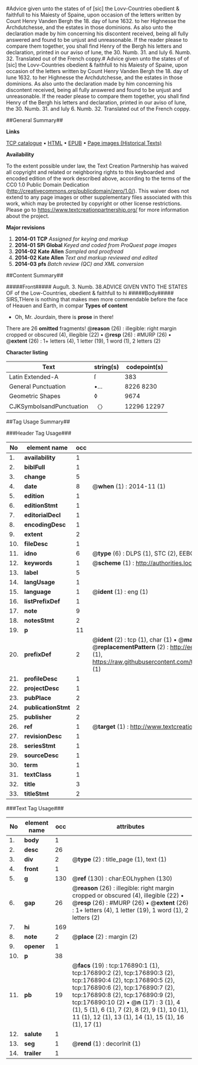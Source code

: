#Advice given unto the states of of [sic] the Lovv-Countries obedient & faithfull to his Maiesty of Spaine, upon occasion of the letters written by Count Henry Vanden Bergh the 18. day of Iune 1632. to her Highnesse the Archdutchesse, and the estates in those dominions. As also unto the declaration made by him concerning his discontent received, being all fully answered and found to be unjust and unreasonable. If the reader please to compare them together, you shall find Henry of the Bergh his letters and declaration, printed in our aviso of Iune, the 30. Numb. 31. and Iuly 6. Numb. 32. Translated out of the French coppy.#
Advice given unto the states of of [sic] the Lovv-Countries obedient & faithfull to his Maiesty of Spaine, upon occasion of the letters written by Count Henry Vanden Bergh the 18. day of Iune 1632. to her Highnesse the Archdutchesse, and the estates in those dominions. As also unto the declaration made by him concerning his discontent received, being all fully answered and found to be unjust and unreasonable. If the reader please to compare them together, you shall find Henry of the Bergh his letters and declaration, printed in our aviso of Iune, the 30. Numb. 31. and Iuly 6. Numb. 32. Translated out of the French coppy.

##General Summary##

**Links**

[TCP catalogue](http://www.ota.ox.ac.uk/tcp/)  • 
[HTML](http://tei.it.ox.ac.uk/tcp/Texts-HTML/free/B14/B14964.html)  • 
[EPUB](http://tei.it.ox.ac.uk/tcp/Texts-EPUB/free/B14/B14964.epub) • 
[Page images (Historical Texts)](https://historicaltexts.jisc.ac.uk/eebo-99839279e)

**Availability**

To the extent possible under law, the Text Creation Partnership has waived all copyright and related or neighboring rights to this keyboarded and encoded edition of the work described above, according to the terms of the CC0 1.0 Public Domain Dedication (http://creativecommons.org/publicdomain/zero/1.0/). This waiver does not extend to any page images or other supplementary files associated with this work, which may be protected by copyright or other license restrictions. Please go to https://www.textcreationpartnership.org/ for more information about the project.

**Major revisions**

1. __2014-01__ __TCP__ *Assigned for keying and markup*
1. __2014-01__ __SPi Global__ *Keyed and coded from ProQuest page images*
1. __2014-02__ __Kate Allen__ *Sampled and proofread*
1. __2014-02__ __Kate Allen__ *Text and markup reviewed and edited*
1. __2014-03__ __pfs__ *Batch review (QC) and XML conversion*

##Content Summary##

#####Front#####
Auguſt. 3. Numb. 38.ADVICE GIVEN VNTO THE STATES OF of the Low-Countries, obedient & faithfull to hi
#####Body#####
SIRS,THere is nothing that makes men more commendable before the face of Heauen and Earth, in compar
**Types of content**

  * Oh, Mr. Jourdain, there is **prose** in there!

There are 26 **omitted** fragments! 
 @__reason__ (26) : illegible: right margin cropped or obscured (4), illegible (22)  •  @__resp__ (26) : #MURP (26)  •  @__extent__ (26) : 1+ letters (4), 1 letter (19), 1 word (1), 2 letters (2)

**Character listing**


|Text|string(s)|codepoint(s)|
|---|---|---|
|Latin Extended-A|ſ|383|
|General Punctuation|•…|8226 8230|
|Geometric Shapes|◊|9674|
|CJKSymbolsandPunctuation|〈〉|12296 12297|

##Tag Usage Summary##

###Header Tag Usage###

|No|element name|occ|attributes|
|---|---|---|---|
|1.|__availability__|1||
|2.|__biblFull__|1||
|3.|__change__|5||
|4.|__date__|8| @__when__ (1) : 2014-11 (1)|
|5.|__edition__|1||
|6.|__editionStmt__|1||
|7.|__editorialDecl__|1||
|8.|__encodingDesc__|1||
|9.|__extent__|2||
|10.|__fileDesc__|1||
|11.|__idno__|6| @__type__ (6) : DLPS (1), STC (2), EEBO-CITATION (1), PROQUEST (1), VID (1)|
|12.|__keywords__|1| @__scheme__ (1) : http://authorities.loc.gov/ (1)|
|13.|__label__|5||
|14.|__langUsage__|1||
|15.|__language__|1| @__ident__ (1) : eng (1)|
|16.|__listPrefixDef__|1||
|17.|__note__|9||
|18.|__notesStmt__|2||
|19.|__p__|11||
|20.|__prefixDef__|2| @__ident__ (2) : tcp (1), char (1)  •  @__matchPattern__ (2) : ([0-9\-]+):([0-9IVX]+) (1), (.+) (1)  •  @__replacementPattern__ (2) : http://eebo.chadwyck.com/downloadtiff?vid=$1&page=$2 (1), https://raw.githubusercontent.com/textcreationpartnership/Texts/master/tcpchars.xml#$1 (1)|
|21.|__profileDesc__|1||
|22.|__projectDesc__|1||
|23.|__pubPlace__|2||
|24.|__publicationStmt__|2||
|25.|__publisher__|2||
|26.|__ref__|1| @__target__ (1) : http://www.textcreationpartnership.org/docs/. (1)|
|27.|__revisionDesc__|1||
|28.|__seriesStmt__|1||
|29.|__sourceDesc__|1||
|30.|__term__|1||
|31.|__textClass__|1||
|32.|__title__|3||
|33.|__titleStmt__|2||


###Text Tag Usage###

|No|element name|occ|attributes|
|---|---|---|---|
|1.|__body__|1||
|2.|__desc__|26||
|3.|__div__|2| @__type__ (2) : title_page (1), text (1)|
|4.|__front__|1||
|5.|__g__|130| @__ref__ (130) : char:EOLhyphen (130)|
|6.|__gap__|26| @__reason__ (26) : illegible: right margin cropped or obscured (4), illegible (22)  •  @__resp__ (26) : #MURP (26)  •  @__extent__ (26) : 1+ letters (4), 1 letter (19), 1 word (1), 2 letters (2)|
|7.|__hi__|169||
|8.|__note__|2| @__place__ (2) : margin (2)|
|9.|__opener__|1||
|10.|__p__|38||
|11.|__pb__|19| @__facs__ (19) : tcp:176890:1 (1), tcp:176890:2 (2), tcp:176890:3 (2), tcp:176890:4 (2), tcp:176890:5 (2), tcp:176890:6 (2), tcp:176890:7 (2), tcp:176890:8 (2), tcp:176890:9 (2), tcp:176890:10 (2)  •  @__n__ (17) : 3 (1), 4 (1), 5 (1), 6 (1), 7 (2), 8 (2), 9 (1), 10 (1), 11 (1), 12 (1), 13 (1), 14 (1), 15 (1), 16 (1), 17 (1)|
|12.|__salute__|1||
|13.|__seg__|1| @__rend__ (1) : decorInit (1)|
|14.|__trailer__|1||
